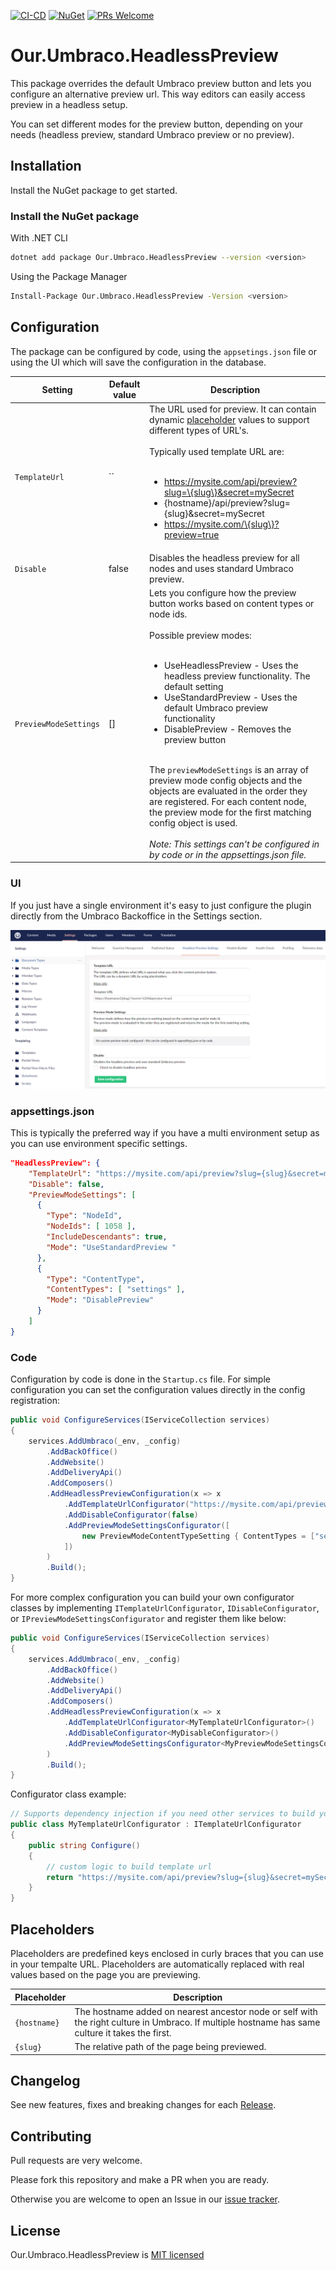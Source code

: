[![CI-CD](https://github.com/jesperweber/Our.Umbraco.HeadlessPreview/actions/workflows/ci-cd.yml/badge.svg?branch=main)](https://github.com/jesperweber/Our.Umbraco.HeadlessPreview/actions/workflows/ci-cd.yml) 
[![NuGet](https://img.shields.io/nuget/v/Our.Umbraco.HeadlessPreview)](https://www.nuget.org/packages/Our.Umbraco.HeadlessPreview)
[![PRs Welcome](https://img.shields.io/badge/PRs-welcome-brightgreen.svg)](https://github.com/jesperweber/Our.Umbraco.HeadlessPreview/pulls)

# Our.Umbraco.HeadlessPreview

This package overrides the default Umbraco preview button and lets you configure an alternative preview url. This way editors can easily access preview in a headless setup.

You can set different modes for the preview button, depending on your needs (headless preview, standard Umbraco preview or no preview).

## Installation

Install the NuGet package to get started.

### Install the NuGet package

With .NET CLI

```bash
dotnet add package Our.Umbraco.HeadlessPreview --version <version>
```

Using the Package Manager

```bash
Install-Package Our.Umbraco.HeadlessPreview -Version <version>
```

## Configuration

The package can be configured by code, using the `appsetings.json` file or using the UI which will save the configuration in the database.


| Setting               | Default value     | Description |
|----------             |-------------      |------ |
| `TemplateUrl`         | ``                | The URL used for preview. It can contain dynamic [placeholder](#placeholders) values to support different types of URL's.<br /><br />Typically used template URL are:<br/><br/><ul><li>https://mysite.com/api/preview?slug=\{slug\}&secret=mySecret</li><li>\{hostname\}/api/preview?slug=\{slug\}&secret=mySecret</li><li>https://mysite.com/\{slug\}?preview=true</li></ul> |
| `Disable`             | false             | Disables the headless preview for all nodes and uses standard Umbraco preview. |
| `PreviewModeSettings` | []                | Lets you configure how the preview button works based on content types or node ids.<br /><br />Possible preview modes:<br /><br /><ul><li>UseHeadlessPreview - Uses the headless preview functionality. The default setting</li><li>UseStandardPreview - Uses the default Umbraco preview functionality</li><li>DisablePreview - Removes the preview button</li></ul><br />The `previewModeSettings` is an array of preview mode config objects and the objects are evaluated in the order they are registered. For each content node, the preview mode for the first matching config object is used.<br /><br /><i>Note: This settings can't be configured in by code or in the appsettings.json file.</i> |

### UI

If you just have a single environment it's easy to just configure the plugin directly from the Umbraco Backoffice in the Settings section.

![Configuration](https://raw.githubusercontent.com/jesperweber/Our.Umbraco.HeadlessPreview/main/screenshots/SettingsV2-2.png "Headless Preview Settings")

### appsettings.json
This is typically the preferred way if you have a multi environment setup as you can use environment specific settings.

``` json
"HeadlessPreview": {
    "TemplateUrl": "https://mysite.com/api/preview?slug={slug}&secret=mySecret",
    "Disable": false,
    "PreviewModeSettings": [
      {
        "Type": "NodeId",
        "NodeIds": [ 1058 ],
        "IncludeDescendants": true,
        "Mode": "UseStandardPreview "
      },
      {
        "Type": "ContentType",
        "ContentTypes": [ "settings" ],
        "Mode": "DisablePreview"
      }
    ]
}
```

### Code
Configuration by code is done in the `Startup.cs` file. For simple configuration you can set the configuration values directly in the config registration:

``` csharp
public void ConfigureServices(IServiceCollection services)
{
    services.AddUmbraco(_env, _config)
        .AddBackOffice()
        .AddWebsite()
        .AddDeliveryApi()
        .AddComposers()
        .AddHeadlessPreviewConfiguration(x => x
            .AddTemplateUrlConfigurator("https://mysite.com/api/preview?slug={slug}&secret=mySecret")
            .AddDisableConfigurator(false)
            .AddPreviewModeSettingsConfigurator([
                new PreviewModeContentTypeSetting { ContentTypes = ["settings"], Mode = PreviewMode.DisablePreview }
            ])
        )
        .Build();
}
```

For more complex configuration you can build your own configurator classes by implementing `ITemplateUrlConfigurator`, `IDisableConfigurator`, or `IPreviewModeSettingsConfigurator` and register them like below:

``` csharp
public void ConfigureServices(IServiceCollection services)
{
    services.AddUmbraco(_env, _config)
        .AddBackOffice()
        .AddWebsite()
        .AddDeliveryApi()
        .AddComposers()
        .AddHeadlessPreviewConfiguration(x => x
            .AddTemplateUrlConfigurator<MyTemplateUrlConfigurator>()
            .AddDisableConfigurator<MyDisableConfigurator>()
            .AddPreviewModeSettingsConfigurator<MyPreviewModeSettingsConfigurator>()
        )
        .Build();
}
```

Configurator class example:
``` csharp
// Supports dependency injection if you need other services to build your template url
public class MyTemplateUrlConfigurator : ITemplateUrlConfigurator
{
    public string Configure()
    {
        // custom logic to build template url
        return "https://mysite.com/api/preview?slug={slug}&secret=mySecret";
    }
}
```

## Placeholders

Placeholders are predefined keys enclosed in curly braces that you can use in your tempalte URL. Placeholders are automatically replaced with real values based on the page you are previewing.


| Placeholder           | Description |
|----------             |------ |
| `{hostname}`          | The hostname added on nearest ancestor node or self with the right culture in Umbraco. If multiple hostname has same culture it takes the first. |
| `{slug}`              | The relative path of the page being previewed. |

## Changelog

See new features, fixes and breaking changes for each [Release](https://github.com/jesperweber/Our.Umbraco.HeadlessPreview/releases).


## Contributing

Pull requests are very welcome.  

Please fork this repository and make a PR when you are ready.  

Otherwise you are welcome to open an Issue in our [issue tracker](https://github.com/jesperweber/Our.Umbraco.HeadlessPreview/issues).


## License

Our.Umbraco.HeadlessPreview is [MIT licensed](https://github.com/jesperweber/Our.Umbraco.HeadlessPreview/blob/main/LICENSE)

